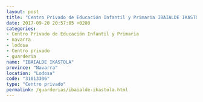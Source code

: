 ```yaml
---
layout: post
title: "Centro Privado de Educación Infantil y Primaria IBAIALDE IKASTOLA"
date: 2017-09-20 20:57:05 +0200
categories:
- Centro Privado de Educación Infantil y Primaria
- navarra
- lodosa
- Centro privado
- guarderia
name: "IBAIALDE IKASTOLA"
province: "Navarra"
location: "Lodosa"
code: "31013306"
type: "Centro privado"
permalink: /guarderias/ibaialde-ikastola.html
---
```


